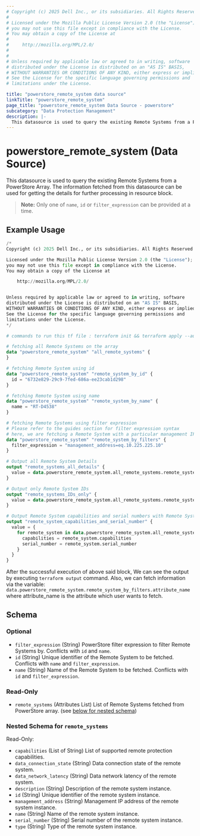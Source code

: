 ```yaml
---
# Copyright (c) 2025 Dell Inc., or its subsidiaries. All Rights Reserved.
# 
# Licensed under the Mozilla Public License Version 2.0 (the "License");
# you may not use this file except in compliance with the License.
# You may obtain a copy of the License at
# 
#     http://mozilla.org/MPL/2.0/
# 
# 
# Unless required by applicable law or agreed to in writing, software
# distributed under the License is distributed on an "AS IS" BASIS,
# WITHOUT WARRANTIES OR CONDITIONS OF ANY KIND, either express or implied.
# See the License for the specific language governing permissions and
# limitations under the License.

title: "powerstore_remote_system data source"
linkTitle: "powerstore_remote_system"
page_title: "powerstore_remote_system Data Source - powerstore"
subcategory: "Data Protection Management"
description: |-
  This datasource is used to query the existing Remote Systems from a PowerStore Array. The information fetched from this datasource can be used for getting the details for further processing in resource block.
---
```


# powerstore_remote_system (Data Source)

This datasource is used to query the existing Remote Systems from a PowerStore Array. The information fetched from this datasource can be used for getting the details for further processing in resource block.

> **Note:** Only one of `name`, `id` or `filter_expression` can be provided at a time.

## Example Usage

```terraform
/*
Copyright (c) 2025 Dell Inc., or its subsidiaries. All Rights Reserved.

Licensed under the Mozilla Public License Version 2.0 (the "License");
you may not use this file except in compliance with the License.
You may obtain a copy of the License at

    http://mozilla.org/MPL/2.0/


Unless required by applicable law or agreed to in writing, software
distributed under the License is distributed on an "AS IS" BASIS,
WITHOUT WARRANTIES OR CONDITIONS OF ANY KIND, either express or implied.
See the License for the specific language governing permissions and
limitations under the License.
*/

# commands to run this tf file : terraform init && terraform apply --auto-approve

# fetching all Remote Systems on the array
data "powerstore_remote_system" "all_remote_systems" {
}

# fetching Remote System using id
data "powerstore_remote_system" "remote_system_by_id" {
  id = "6732e829-29c9-7fed-686a-ee23cab1d298"
}

# fetching Remote System using name
data "powerstore_remote_system" "remote_system_by_name" {
  name = "RT-D4538"
}

# fetching Remote Systems using filter expression
# Please refer to the guides section for filter expression syntax
# here, we are fetching a Remote System with a particular management IP
data "powerstore_remote_system" "remote_system_by_filters" {
  filter_expression = "management_address=eq.10.225.225.10"
}

# Output all Remote System Details
output "remote_systems_all_details" {
  value = data.powerstore_remote_system.all_remote_systems.remote_systems
}

# Output only Remote System IDs
output "remote_systems_IDs_only" {
  value = data.powerstore_remote_system.all_remote_systems.remote_systems.*.id
}

# Output Remote System capabilities and serial numbers with Remote System name as key
output "remote_system_capabilities_and_serial_number" {
  value = {
    for remote_system in data.powerstore_remote_system.all_remote_systems.remote_systems : remote_system.name => {
      capabilities = remote_system.capabilities
      serial_number = remote_system.serial_number
    }
  }
}
```

After the successful execution of above said block, We can see the output by executing `terraform output` command. Also, we can fetch information via the variable: `data.powerstore_remote_system.remote_system_by_filters.attribute_name` where attribute_name is the attribute which user wants to fetch.

<!-- schema generated by tfplugindocs -->
## Schema

### Optional

- `filter_expression` (String) PowerStore filter expression to filter Remote Systems by. Conflicts with `id` and `name`.
- `id` (String) Unique identifier of the Remote System to be fetched. Conflicts with `name` and `filter_expression`.
- `name` (String) Name of the Remote System to be fetched. Conflicts with `id` and `filter_expression`.

### Read-Only

- `remote_systems` (Attributes List) List of Remote Systems fetched from PowerStore array. (see [below for nested schema](#nestedatt--remote_systems))

<a id="nestedatt--remote_systems"></a>
### Nested Schema for `remote_systems`

Read-Only:

- `capabilities` (List of String) List of supported remote protection capabilities.
- `data_connection_state` (String) Data connection state of the remote system.
- `data_network_latency` (String) Data network latency of the remote system.
- `description` (String) Description of the remote system instance.
- `id` (String) Unique identifier of the remote system instance.
- `management_address` (String) Management IP address of the remote system instance.
- `name` (String) Name of the remote system instance.
- `serial_number` (String) Serial number of the remote system instance.
- `type` (String) Type of the remote system instance.
